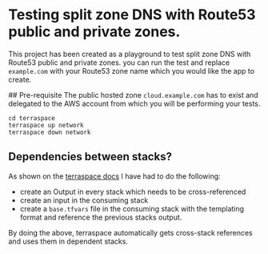 # Testing split zone DNS with Route53 public and private zones.

This project has been created as a playground to test split zone DNS with Route53 public and private zones. you can run the test and replace `example.com` with your Route53 zone name which you would like the app to create.

## Pre-requisite
The public hosted zone `cloud.example.com` has to exist and delegated to the AWS account from which you will be performing your tests.

```
cd terraspace
terraspace up network
terraspace down network
```

## Dependencies between stacks?
As shown on the [terraspace docs](https://terraspace.cloud/docs/dependencies/deploy-multiple/) I have had to do the following:
- create an Output in every stack which needs to be cross-referenced
- create an input in the consuming stack
- create a `base.tfvars` file in the consuming stack with the templating format and reference the previous stacks output. 

By doing the above, terraspace automatically gets cross-stack references and uses them in dependent stacks.
